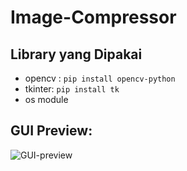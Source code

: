 # Image-Compressor

Library yang Dipakai
-
* opencv : `pip install opencv-python`
* tkinter: `pip install tk`
* os module

GUI Preview:
-
![GUI-preview](https://user-images.githubusercontent.com/56776871/227763516-130abe90-e8ba-40f7-a470-050b3cf83c63.png)
